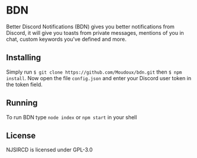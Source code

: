 BDN
===================

Better Discord Notifications (BDN) gives you better notifications from Discord, it will give you toasts from private messages, mentions of you in chat, custom
keywords you've defined and more.

Installing
-------------------

Simply run `$ git clone https://github.com/Moudoux/bdn.git` then `$ npm install`. Now open the file `config.json` and enter your Discord user token in the token field.

Running
-------------------

To run BDN type `node index` or `npm start` in your shell

License
-------------------

NJSIRCD is licensed under GPL-3.0
